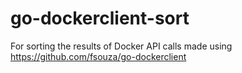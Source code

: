 go-dockerclient-sort
====================

For sorting the results of Docker API calls made using https://github.com/fsouza/go-dockerclient
